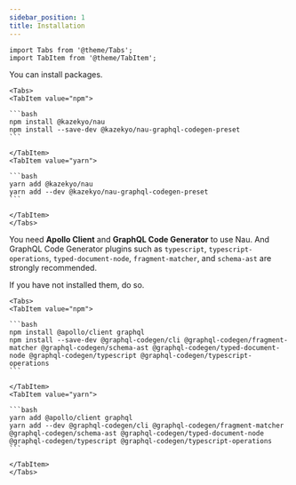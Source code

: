 ```yaml
---
sidebar_position: 1
title: Installation
---
```


```mdx-code-block
import Tabs from '@theme/Tabs';
import TabItem from '@theme/TabItem';
```

You can install packages.

````mdx-code-block
<Tabs>
<TabItem value="npm">

```bash
npm install @kazekyo/nau
npm install --save-dev @kazekyo/nau-graphql-codegen-preset
```

</TabItem>
<TabItem value="yarn">

```bash
yarn add @kazekyo/nau
yarn add --dev @kazekyo/nau-graphql-codegen-preset
```

</TabItem>
</Tabs>
````


You need **Apollo Client** and **GraphQL Code Generator** to use Nau. And GraphQL Code Generator plugins such as `typescript`, `typescript-operations`, `typed-document-node`, `fragment-matcher`, and `schema-ast` are strongly recommended.

If you have not installed them, do so.

````mdx-code-block
<Tabs>
<TabItem value="npm">

```bash
npm install @apollo/client graphql
npm install --save-dev @graphql-codegen/cli @graphql-codegen/fragment-matcher @graphql-codegen/schema-ast @graphql-codegen/typed-document-node @graphql-codegen/typescript @graphql-codegen/typescript-operations
```

</TabItem>
<TabItem value="yarn">

```bash
yarn add @apollo/client graphql
yarn add --dev @graphql-codegen/cli @graphql-codegen/fragment-matcher @graphql-codegen/schema-ast @graphql-codegen/typed-document-node @graphql-codegen/typescript @graphql-codegen/typescript-operations
```

</TabItem>
</Tabs>
````
